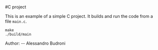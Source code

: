 #C project

This is an example of a simple C project. It builds and run the code from a file `main.c`.

```
make
./build/main
```

Author:
-- Alessandro Budroni
